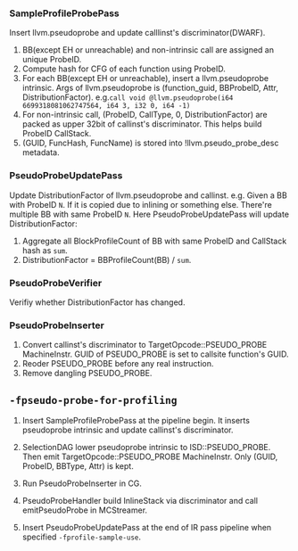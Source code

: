 ### SampleProfileProbePass
Insert llvm.pseudoprobe and update calllinst's discriminator(DWARF).
1. BB(except EH or unreachable) and non-intrinsic call are assigned an unique ProbeID.
2. Compute hash for CFG of each function using ProbeID.
3. For each BB(except EH or unreachable), insert a llvm.pseudoprobe intrinsic. Args of llvm.pseudoprobe is (function_guid, BBProbeID, Attr, DistributionFactor). e.g.`call void @llvm.pseudoprobe(i64 6699318081062747564, i64 3, i32 0, i64 -1)`
4. For non-intrinsic call, (ProbeID, CallType, 0, DistributionFactor) are packed as upper 32bit of callinst's discriminator. This helps build ProbeID CallStack.
5. (GUID, FuncHash, FuncName) is stored into !llvm.pseudo_probe_desc metadata.

### PseudoProbeUpdatePass
Update DistributionFactor of llvm.pseudoprobe and callinst.
e.g. Given a BB with ProbeID `N`. If it is copied due to inlining or something else. There're multiple BB with same ProbeID `N`. Here PseudoProbeUpdatePass will update DistributionFactor:
1. Aggregate all BlockProfileCount of BB with same ProbeID and CallStack hash as `sum`.
2. DistributionFactor = BBProfileCount(BB) / `sum`.

### PseudoProbeVerifier
Verifiy whether DistributionFactor has changed.

### PseudoProbeInserter
1. Convert callinst's discriminator to TargetOpcode::PSEUDO_PROBE MachineInstr. GUID of PSEUDO_PROBE is set to callsite function's GUID.
2. Reoder PSEUDO_PROBE before any real instruction.
3. Remove dangling PSEUDO_PROBE.

## `-fpseudo-probe-for-profiling`
1. Insert SampleProfileProbePass at the pipeline begin. It inserts pseudoprobe intrinsic and update callinst's discriminator.
2. SelectionDAG lower pseudoprobe intrinsic to ISD::PSEUDO_PROBE. Then emit TargetOpcode::PSEUDO_PROBE MachineInstr. Only (GUID, ProbeID, BBType, Attr) is kept.
3. Run PseudoProbeInserter in CG. 
4. PseudoProbeHandler build InlineStack via discriminator and call emitPseudoProbe in MCStreamer.

   
2. Insert PseudoProbeUpdatePass at the end of IR pass pipeline when specified `-fprofile-sample-use`.


